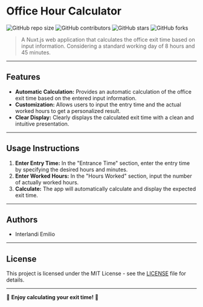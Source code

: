 # Office Hour Calculator

![GitHub repo size](https://img.shields.io/github/repo-size/Dasdar990/office-hour-calculator?style=for-the-badge)
![GitHub contributors](https://img.shields.io/github/contributors/Dasdar990/office-hour-calculator?style=for-the-badge)
![GitHub stars](https://img.shields.io/github/stars/Dasdar990/office-hour-calculator?style=for-the-badge)
![GitHub forks](https://img.shields.io/github/forks/Dasdar990/office-hour-calculator?style=for-the-badge)

> A Nuxt.js web application that calculates the office exit time based on input information. Considering a standard working day of 8 hours and 45 minutes.

---

## Features

- **Automatic Calculation:** Provides an automatic calculation of the office exit time based on the entered input information.
- **Customization:** Allows users to input the entry time and the actual worked hours to get a personalized result.
- **Clear Display:** Clearly displays the calculated exit time with a clean and intuitive presentation.

---

## Usage Instructions

1. **Enter Entry Time:** In the "Entrance Time" section, enter the entry time by specifying the desired hours and minutes.
2. **Enter Worked Hours:** In the "Hours Worked" section, input the number of actually worked hours.
3. **Calculate:** The app will automatically calculate and display the expected exit time.

---

## Authors

- Interlandi Emilio

---

## License

This project is licensed under the MIT License - see the [LICENSE](LICENSE) file for details.

--- 

🚀 **Enjoy calculating your exit time!** 🚀
